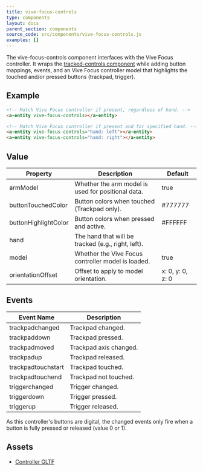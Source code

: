 ```yaml
---
title: vive-focus-controls
type: components
layout: docs
parent_section: components
source_code: src/components/vive-focus-controls.js
examples: []
---
```


[trackedcontrols]: ./tracked-controls.md

The vive-focus-controls component interfaces with the Vive Focus controller.
It wraps the [tracked-controls component][trackedcontrols] while adding button
mappings, events, and an Vive Focus controller model that highlights the touched
and/or pressed buttons (trackpad, trigger).

## Example

```html
<!-- Match Vive Focus controller if present, regardless of hand. -->
<a-entity vive-focus-controls></a-entity>

<!-- Match Vive Focus controller if present and for specified hand. -->
<a-entity vive-focus-controls="hand: left"></a-entity>
<a-entity vive-focus-controls="hand: right"></a-entity>
```

## Value

| Property             | Description                                        | Default              |
|----------------------|----------------------------------------------------|----------------------|
| armModel             | Whether the arm model is used for positional data. | true                 |
| buttonTouchedColor   | Button colors when touched (Trackpad only).        | #777777              |
| buttonHighlightColor | Button colors when pressed and active.             | #FFFFFF              |
| hand                 | The hand that will be tracked (e.g., right, left). |                      |
| model                | Whether the Vive Focus controller model is loaded. | true                 |
| orientationOffset    | Offset to apply to model orientation.              | x: 0, y: 0, z: 0     |

## Events

| Event Name         | Description           |
| ----------         | -----------           |
| trackpadchanged    | Trackpad changed.     |
| trackpaddown       | Trackpad pressed.     |
| trackpadmoved      | Trackpad axis changed.|
| trackpadup         | Trackpad released.    |
| trackpadtouchstart | Trackpad touched.     |
| trackpadtouchend   | Trackpad not touched. |
| triggerchanged     | Trigger changed.      |
| triggerdown        | Trigger pressed.      |
| triggerup          | Trigger released.     |

As this controller's buttons are digital, the changed events only fire when
a button is fully pressed or released (value 0 or 1).

## Assets

- [Controller GLTF](https://cdn.aframe.io/controllers/vive/focus-controller/focus-controller.gltf)

